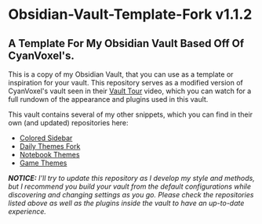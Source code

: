 # Obsidian-Vault-Template-Fork v1.1.2
## A Template For My Obsidian Vault Based Off Of CyanVoxel's.

This is a copy of my Obsidian Vault, that you can use as a template or inspiration for your vault.
This repository serves as a modified version of CyanVoxel's vault seen in their [Vault Tour](https://youtu.be/rAkerV8rlow) video, which you can watch for a full rundown of the appearance and plugins used in this vault.

This vault contains several of my other snippets, which you can find in their own (and updated) repositories here:
- [Colored Sidebar](https://github.com/CyanVoxel/Obsidian-Colored-Sidebar)
- [Daily Themes Fork](https://github.com/CodyEdition/Obsidian-Daily-Themes-Fork)
- [Notebook Themes](https://github.com/CyanVoxel/Obsidian-Notebook-Themes)
- [Game Themes](https://github.com/CyanVoxel/Obsidian-Game-Themes)

***NOTICE:** I'll try to update this repository as I develop my style and methods, but I recommend you build your vault from the default configurations while discovering and changing settings as you go. Please check the repositories listed above as well as the plugins inside the vault to have an up-to-date experience.*